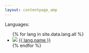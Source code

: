 ```yaml
---
layout: contentpage_amp
---
```

<div>
Languages:
<ul>
{% for lang in site.data.lang.all %}
  <li>
    <img src='{{site.static_url}}/lang/{{ lang.code}}.png'>
    <a href="/{{ lang.code }}">
      {{ lang.name }}
    </a>
  </li>
{% endfor %}
</ul>
</div>

